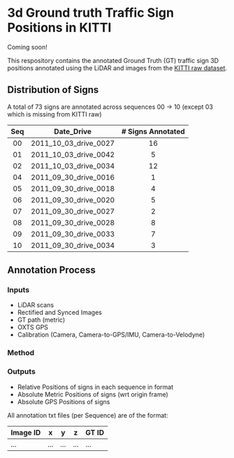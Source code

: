 # 3d Ground truth Traffic Sign Positions in KITTI
Coming soon!

This respository contains the annotated Ground Truth (GT) traffic sign 3D positions annotated using the LiDAR and images from the [KITTI raw dataset](http://www.cvlibs.net/datasets/kitti/raw_data.php).

## Distribution of Signs
A total of 73 signs are annotated across sequences 00 -> 10 (except 03 which is missing from KITTI raw) 

| Seq |       Date_Drive      | # Signs Annotated |
|:---:|:---------------------:|:-----------------:|
|  00 | 2011_10_03_drive_0027 |         16        |
|  01 | 2011_10_03_drive_0042 |         5         |
|  02 | 2011_10_03_drive_0034 |         12        |
|  04 | 2011_09_30_drive_0016 |         1         |
|  05 | 2011_09_30_drive_0018 |         4         |
|  06 | 2011_09_30_drive_0020 |         5         |
|  07 | 2011_09_30_drive_0027 |         2         |
|  08 | 2011_09_30_drive_0028 |         8         |
|  09 | 2011_09_30_drive_0033 |         7         |
|  10 | 2011_09_30_drive_0034 |         3         |

## Annotation Process

### Inputs 
* LiDAR scans
* Rectified and Synced Images
* GT path (metric)
* OXTS GPS
* Calibration (Camera, Camera-to-GPS/IMU, Camera-to-Velodyne)

### Method

### Outputs
* Relative Positions of signs in each sequence in format
* Absolute Metric Positions of signs (wrt origin frame)
* Absolute GPS Positions of signs

All annotation txt files (per Sequence) are of the format:

| Image ID | x   | y   | z   | GT ID |
|----------|-----|-----|-----|-----------|
| ...      | ... | ... | ... | ...       |
